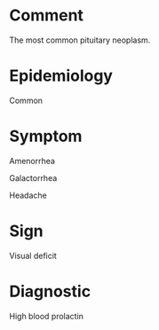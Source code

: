 # Comment

The most common pituitary neoplasm.

# Epidemiology

Common

# Symptom

Amenorrhea

Galactorrhea

Headache

# Sign

Visual deficit

# Diagnostic

High blood prolactin

